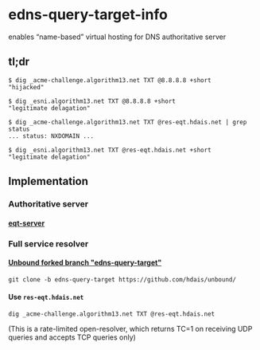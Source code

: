 # edns-query-target-info
enables “name-based” virtual hosting for DNS authoritative server

## tl;dr
```
$ dig _acme-challenge.algorithm13.net TXT @8.8.8.8 +short
"hijacked"

$ dig _esni.algorithm13.net TXT @8.8.8.8 +short
"legitimate delagation"
```
```
$ dig _acme-challenge.algorithm13.net TXT @res-eqt.hdais.net | grep status
... status: NXDOMAIN ...

$ dig _esni.algorithm13.net TXT @res-eqt.hdais.net +short
"legitimate delagation"
```

## Implementation
### Authoritative server
#### [eqt-server](https://github.com/hdais/eqt-server)
### Full service resolver
#### [Unbound forked branch "edns-query-target"](https://github.com/hdais/unbound/tree/edns-query-target)

 `git clone -b edns-query-target https://github.com/hdais/unbound/`

#### Use `res-eqt.hdais.net`

 `dig _acme-challenge.algorithm13.net TXT @res-eqt.hdais.net`

 (This is a rate-limited open-resolver, which returns TC=1 on receiving UDP queries and accepts TCP queries only)
